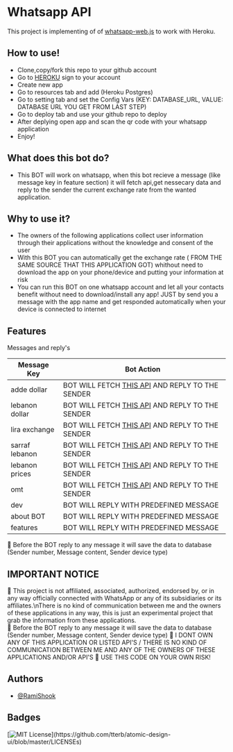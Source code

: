 # Whatsapp API
This project is implementing of of <a href="https://github.com/pedroslopez/whatsapp-web.js">whatsapp-web.js</a> to work with Heroku.

## How to use!

- Clone,copy/fork this repo to your github account
- Go to <a href="https://dashboard.heroku.com/">HEROKU</a> sign to your account
- Create new app
- Go to resources tab and add (Heroku Postgres)
- Go to setting tab and set the Config Vars (KEY: DATABASE_URL, VALUE: DATABASE URL YOU GET FROM LAST STEP)
- Go to deploy tab and use your github repo to deploy
- After deplying open app and scan the qr code with your whatsapp application
- Enjoy!


## What does this bot do?
- This BOT will work on whatsapp, when this bot recieve a message (like message key in feature section) it will fetch api,get nessecary data and reply to the sender the current exchange rate from the wanted application.

## Why to use it?
- The owners of the following applications collect user information through their applications without the knowledge and consent of the user
- With this BOT you can automatically get the exchange rate ( FROM THE SAME SOURCE THAT THIS APPLICATION GOT) whithout need to download the app on your phone/device and putting your information at risk
- You can run this BOT on one whatsapp account and let all your contacts benefit without need to download/install any app! JUST by send you a message with the app name and get responded automatically when your device is connected to internet
## Features
 Messages and reply's

Message Key  | Bot Action
------------- | -------------
adde dollar  | BOT WILL FETCH <a href="https://pharmate.app/liraapi/getrate.php">THIS API</a> AND REPLY TO THE SENDER
lebanon dollar  | BOT WILL FETCH <a href="https://pharmate.app/liraapi/getrate.php">THIS API</a> AND REPLY TO THE SENDER
lira exchange  | BOT WILL FETCH <a href="https://pharmate.app/liraapi/getrate.php">THIS API</a> AND REPLY TO THE SENDER
sarraf lebanon  | BOT WILL FETCH <a href="https://pharmate.app/liraapi/getrate.php">THIS API</a> AND REPLY TO THE SENDER
lebanon prices  | BOT WILL FETCH <a href="https://pharmate.app/liraapi/getrate.php">THIS API</a> AND REPLY TO THE SENDER
omt  | BOT WILL FETCH <a href="https://www.omt.com.lb/api/exchange-rate?lang=en">THIS API</a> AND REPLY TO THE SENDER
dev  | BOT WILL REPLY WITH PREDEFINED MESSAGE
about BOT  | BOT WILL REPLY WITH PREDEFINED MESSAGE
features  | BOT WILL REPLY WITH PREDEFINED MESSAGE


 :red_circle: Before the BOT reply to any message it will save the data to database (Sender number, Message content, Sender device type) 


## IMPORTANT NOTICE

 :red_circle: This project is not affiliated, associated, authorized, endorsed by, or in any way officially connected with WhatsApp or any of its subsidiaries or its affiliates.\nThere is no kind of communication between me and the owners of these applications in any way, this is just an experimental project that grab the information from these applications.\
 :red_circle: Before the BOT reply to any message it will save the data to database (Sender number, Message content, Sender device type) 
 :red_circle: I DONT OWN ANY OF THIS APPLICATION OR LISTED API'S / THERE IS NO KIND OF COMMUNICATION BETWEEN ME AND ANY OF THE OWNERS OF THESE APPLICATIONS AND/OR API'S
 :red_circle: USE THIS CODE ON YOUR OWN RISK!
 
 

## Authors

- [@RamiShook](https://www.github.com/RamiShook)

## Badges


[![MIT License](https://img.shields.io/apm/l/atomic-design-ui.svg?)](https://github.com/tterb/atomic-design-ui/blob/master/LICENSEs)


